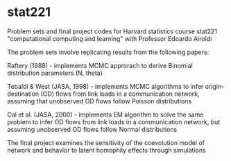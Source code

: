 # stat221
Problem sets and final project codes for Harvard statistics course stat221 "computational computing and learning" with Professor Edoardo Airoldi

The problem sets involve replicating results from the following papers:

Raftery (1988) - implements MCMC approrach to derive Binomial distribution parameters (N, theta)

Tebaldi & West (JASA, 1998) - implements MCMC algorithms to infer origin-destination (OD) flows from link loads in a communication network, assuming that unobserved OD flows follow Poisson distributions

Cal et al. (JASA, 2000) - implements EM algorithm to solve the same problem to infer OD flows from link loads in a communication network, but assuming unobserved OD flows follow Normal distributions

The final project examines the sensitivity of the coevolution model of network and behavior to latent homophily effects through simulations
